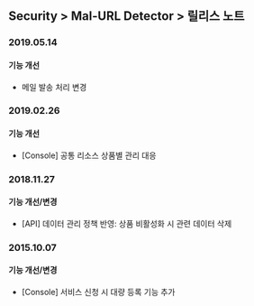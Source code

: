 ## Security > Mal-URL Detector > 릴리스 노트

### 2019.05.14

#### 기능 개선
* 메일 발송 처리 변경


### 2019.02.26

#### 기능 개선
* [Console] 공통 리소스 상품별 관리 대응


### 2018.11.27

#### 기능 개선/변경
* [API] 데이터 관리 정책 반영: 상품 비활성화 시 관련 데이터 삭제


### 2015.10.07

#### 기능 개선/변경
* [Console] 서비스 신청 시 대량 등록 기능 추가
